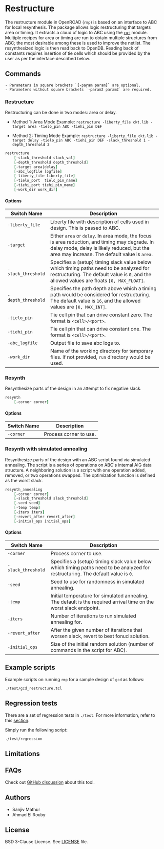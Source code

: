# Restructure

The restructure module in OpenROAD (`rmp`) is based on an interface to ABC for
local resynthesis. The package allows logic restructuring that targets area or
timing. It extracts a cloud of logic to ABC using the [`cut`](../cut/README.md)
module. Multiple recipes for area or timing are run to obtain multiple
structures from ABC; the most desirable among these is used to improve the
netlist. The resynthesized logic is then read back to OpenDB. Reading back of
constants requires insertion of tie cells which should be provided by the user
as per the interface described below.

## Commands

```{note}
- Parameters in square brackets `[-param param]` are optional.
- Parameters without square brackets `-param2 param2` are required.
```

### Restructure

Restructuring can be done in two modes: area or delay.

- Method 1: Area Mode
Example: `restructure -liberty_file ckt.lib -target area -tielo_pin ABC -tiehi_pin DEF`

- Method 2: Timing Mode
Example: `restructure -liberty_file ckt.lib -target delay -tielo_pin ABC -tiehi_pin DEF -slack_threshold 1 -depth_threshold 2` 

```tcl
restructure 
    [-slack_threshold slack_val]
    [-depth_threshold depth_threshold]
    [-target area|delay]
    [-abc_logfile logfile]
    [-liberty_file liberty_file]
    [-tielo_port  tielo_pin_name]
    [-tiehi_port tiehi_pin_name]
    [-work_dir work_dir]
```

#### Options

| Switch Name | Description |
| ----- | ----- |
| `-liberty_file` | Liberty file with description of cells used in design. This is passed to ABC. |
| `-target` | Either `area` or `delay`. In area mode, the focus is area reduction, and timing may degrade. In delay mode, delay is likely reduced, but the area may increase. The default value is `area`. |
| `-slack_threshold` | Specifies a (setup) timing slack value below which timing paths need to be analyzed for restructuring. The default value is `0`, and the allowed values are floats `[0, MAX_FLOAT]`. |
| `-depth_threshold` | Specifies the path depth above which a timing path would be considered for restructuring. The default value is `16`, and the allowed values are `[0, MAX_INT]`. |
| `-tielo_pin` | Tie cell pin that can drive constant zero. The format is `<cell>/<port>`. |
| `-tiehi_pin` | Tie cell pin that can drive constant one. The format is `<cell>/<port>`. |
| `-abc_logfile` | Output file to save abc logs to. |
| `-work_dir` | Name of the working directory for temporary files. If not provided, `run` directory would be used. |

### Resynth

Resynthesize parts of the design in an attempt to fix negative slack.

```tcl
resynth
    [-corner corner]
```

#### Options

| Switch Name | Description |
| ----- | ----- |
| `-corner` | Process corner to use. |

### Resynth with simulated annealing

Resynthesize parts of the design with an ABC script found via simulated annealing.
The script is a series of operations on ABC's internal AIG data structure.
A neighboring solution is a script with one operation added, removed, or two operations swapped.
The optimization function is defined as the worst slack.

```tcl
resynth_annealing
    [-corner corner]
    [-slack_threshold slack_threshold]
    [-seed seed]
    [-temp temp]
    [-iters iters]
    [-revert_after revert_after]
    [-initial_ops initial_ops]
```

#### Options

| Switch Name | Description |
| ----- | ----- |
| `-corner` | Process corner to use. |
| `-slack_threshold` | Specifies a (setup) timing slack value below which timing paths need to be analyzed for restructuring. The default value is `0`. |
| `-seed` | Seed to use for randomness in simulated annealing. |
| `-temp` | Initial temperature for simulated annealing. The default is the required arrival time on the worst slack endpoint. |
| `-iters` | Number of iterations to run simulated annealing for. |
| `-revert_after` | After the given number of iterations that worsen slack, revert to best fonud solution. |
| `-initial_ops` | Size of the initial random solution (number of commands in the script for ABC). |

## Example scripts

Example scripts on running `rmp` for a sample design of `gcd` as follows:

```
./test/gcd_restructure.tcl
```

## Regression tests

There are a set of regression tests in `./test`. For more information, refer to this [section](../../README.md#regression-tests).

Simply run the following script:

```shell
./test/regression
```

## Limitations

## FAQs

Check out [GitHub discussion](https://github.com/The-OpenROAD-Project/OpenROAD/discussions/categories/q-a?discussions_q=category%3AQ%26A+restructure)
about this tool.

## Authors

-   Sanjiv Mathur
-   Ahmad El Rouby

## License

BSD 3-Clause License. See [LICENSE](LICENSE) file.
